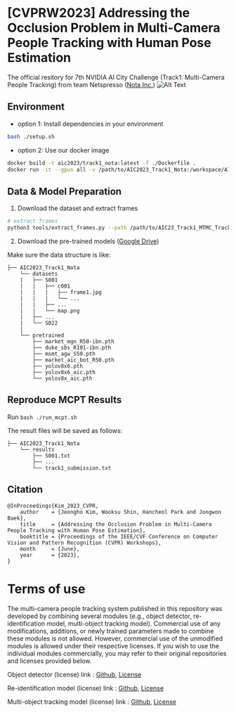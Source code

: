 # [CVPRW2023] Addressing the Occlusion Problem in Multi-Camera People Tracking with Human Pose Estimation
The official resitory for 7th NVIDIA AI City Challenge (Track1: Multi-Camera People Tracking) from team Netspresso ([Nota Inc.](https://www.nota.ai/))
![Alt Text](demos/demo.gif)

## Environment
- option 1: Install dependencies in your environment

```bash 
bash ./setup.sh
```

- option 2: Use our docker image
```bash
docker build -t aic2023/track1_nota:latest -f ./Dockerfile .
docker run -it --gpus all -v /path/to/AIC2023_Track1_Nota:/workspace/AIC2023_Track1_Nota aic2023/track1_nota:latest /bin/bash
```

## Data & Model Preparation
1. Download the dataset and extract frames  
```bash
# extract frames
python3 tools/extract_frames.py --path /path/to/AIC23_Track1_MTMC_Tracking/
```

2. Download the pre-trained models ([Google Drive](https://drive.google.com/drive/folders/1_VichQvhbmfuD4h8x4-e7Rwc560TzWqH?usp=share_link))  

Make sure the data structure is like:
```
├── AIC2023_Track1_Nota
    └── datasets
    |   ├── S001
    |   |   ├── c001
    |   |   |   ├── frame1.jpg
    |   |   |   └── ...
    |   |   ├── ...
    |   |   └── map.png
    |   ├── ...
    |   └── S022
    |
    └── pretrained
        ├── market_mgn_R50-ibn.pth
        ├── duke_sbs_R101-ibn.pth
        ├── msmt_agw_S50.pth
        ├── market_aic_bot_R50.pth
        ├── yolov8x6.pth
        ├── yolov8x6_aic.pth
        └── yolov8x_aic.pth
```

## Reproduce MCPT Results
Run `bash ./run_mcpt.sh`  

The result files will be saved as follows:

```
├── AIC2023_Track1_Nota
    └── results
        ├── S001.txt
        ├── ...
        └── track1_submission.txt
```

## Citation
```
@InProceedings{Kim_2023_CVPR,
    author    = {Jeongho Kim, Wooksu Shin, Hancheol Park and Jongwon Baek},
    title     = {Addressing the Occlusion Problem in Multi-Camera People Tracking with Human Pose Estimation},
    booktitle = {Proceedings of the IEEE/CVF Conference on Computer Vision and Pattern Recognition (CVPR) Workshops},
    month     = {June},
    year      = {2023},
}
```

# Terms of use
The multi-camera people tracking system published in this repository was developed by combining several modules (e.g., object detector, re-identification model, multi-object tracking model). Commercial use of any modifications, additions, or newly trained parameters made to combine these modules is not allowed. However, commercial use of the unmodified modules is allowed under their respective licenses. If you wish to use the individual modules commercially, you may refer to their original repositories and licenses provided below.

Object detector (license) link : [Github](https://github.com/ultralytics/ultralytics), [License](https://github.com/ultralytics/ultralytics?tab=AGPL-3.0-1-ov-file#readme)

Re-identification model (license) link : [Github](https://github.com/JDAI-CV/fast-reid), [License](https://github.com/JDAI-CV/fast-reid?tab=Apache-2.0-1-ov-file#readme)

Multi-object tracking model (license) link : [Github](https://github.com/NirAharon/BoT-SORT), [License](https://github.com/NirAharon/BoT-SORT?tab=MIT-1-ov-file#readme)
